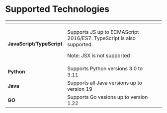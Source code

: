 # Supported Technologies

<table data-view="cards" data-full-width="false"><thead><tr><th></th><th></th><th data-hidden></th></tr></thead><tbody><tr><td><strong>JavaScript/TypeScript</strong></td><td><p>Supports JS up to ECMAScript 2016/ES7. TypeScript is also supported. </p><p>Note: JSX is not supported</p></td><td></td></tr><tr><td><strong>Python</strong></td><td>Supports Python versions 3.0 to 3.11</td><td></td></tr><tr><td><strong>Java</strong></td><td>Supports all Java versions up to version 19 </td><td></td></tr><tr><td><strong>GO</strong></td><td>Supports Go vesions up to version 1.22</td><td></td></tr></tbody></table>

